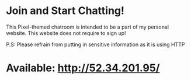 # Join and Start Chatting!

This Pixel-themed chatroom is intended to be a part of my personal website. This website does not require to sign up! 

P.S: Please refrain from putting in sensitive information as it is using HTTP

# Available: http://52.34.201.95/

